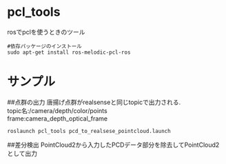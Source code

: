 # pcl_tools
rosでpclを使うときのツール

```
#依存パッケージのインストール
sudo apt-get install ros-melodic-pcl-ros
```

# サンプル  
##点群の出力
唐揚げ点群がrealsenseと同じtopicで出力される.    
topic名:/camera/depth/color/points  
frame:camera_depth_optical_frame  
```
roslaunch pcl_tools pcd_to_realsese_pointcloud.launch
```

##差分検出
PointCloud2から入力したPCDデータ部分を除去してPointCloud2として出力


